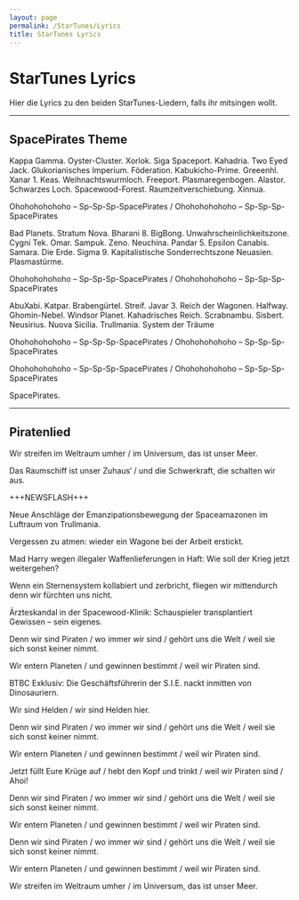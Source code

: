 ```yaml
---
layout: page
permalink: /StarTunes/Lyrics
title: StarTunes Lyrics
---
```


# StarTunes Lyrics

Hier die Lyrics zu den beiden StarTunes-Liedern, falls ihr mitsingen wollt.


***
## SpacePirates Theme

Kappa Gamma. Oyster-Cluster. Xorlok. Siga Spaceport. Kahadria. Two Eyed Jack. Glukorianisches Imperium. Föderation. Kabukicho-Prime. Greeenhl. Xanar 1. Keas. Weihnachtswurmloch. Freeport. Plasmaregenbogen. Alastor. Schwarzes Loch. Spacewood-Forest. Raumzeitverschiebung. Xinnua.

Ohohohohohoho &ndash; Sp-Sp-Sp-SpacePirates / Ohohohohohoho &ndash; Sp-Sp-Sp-SpacePirates

Bad Planets. Stratum Nova. Bharani 8. BigBong. Unwahrscheinlichkeitszone. Cygni Tek. Omar. Sampuk. Zeno. Neuchina. Pandar 5. Epsilon Canabis. Samara. Die Erde. Sigma 9. Kapitalistische Sonderrechtszone Neuasien. Plasmastürme.

Ohohohohohoho &ndash; Sp-Sp-Sp-SpacePirates / Ohohohohohoho &ndash; Sp-Sp-Sp-SpacePirates

AbuXabi. Katpar. Brabengürtel. Streif. Javar 3. Reich der Wagonen. Halfway. Ghomin-Nebel. Windsor Planet. Kahadrisches Reich. Scrabnambu. Sisbert. Neusirius. Nuova Sicilia. Trullmania. System der Träume

Ohohohohohoho &ndash; Sp-Sp-Sp-SpacePirates / Ohohohohohoho &ndash; Sp-Sp-Sp-SpacePirates

Ohohohohohoho &ndash; Sp-Sp-Sp-SpacePirates / Ohohohohohoho &ndash; Sp-Sp-Sp-SpacePirates

SpacePirates.


***
## Piratenlied

Wir streifen im Weltraum umher / im Universum, das ist unser Meer.

Das Raumschiff ist unser Zuhaus&lsquo; / und die Schwerkraft, die schalten wir aus.

+++NEWSFLASH+++

Neue Anschläge der Emanzipationsbewegung der Spaceamazonen im Luftraum von Trullmania.

Vergessen zu atmen: wieder ein Wagone bei der Arbeit erstickt.

Mad Harry wegen illegaler Waffenlieferungen in Haft: Wie soll der Krieg jetzt weitergehen?

Wenn ein Sternensystem kollabiert und zerbricht, fliegen wir mittendurch denn wir fürchten uns nicht.

Ärzteskandal in der Spacewood-Klinik: Schauspieler transplantiert Gewissen &ndash; sein eigenes.

Denn wir sind Piraten / wo immer wir sind / gehört uns die Welt / weil sie sich sonst keiner nimmt.

Wir entern Planeten / und gewinnen bestimmt / weil wir Piraten sind.

BTBC Exklusiv: Die Geschäftsführerin der S.I.E. nackt inmitten von Dinosauriern.

Wir sind Helden / wir sind Helden hier.

Denn wir sind Piraten / wo immer wir sind / gehört uns die Welt / weil sie sich sonst keiner nimmt.

Wir entern Planeten / und gewinnen bestimmt / weil wir Piraten sind.

Jetzt füllt Eure Krüge auf / hebt den Kopf und trinkt / weil wir Piraten sind / Ahoi!

Denn wir sind Piraten / wo immer wir sind / gehört uns die Welt / weil sie sich sonst keiner nimmt.

Wir entern Planeten / und gewinnen bestimmt / weil wir Piraten sind.

Denn wir sind Piraten / wo immer wir sind / gehört uns die Welt / weil sie sich sonst keiner nimmt.

Wir entern Planeten / und gewinnen bestimmt / weil wir Piraten sind.

Wir streifen im Weltraum umher / im Universum, das ist unser Meer.

